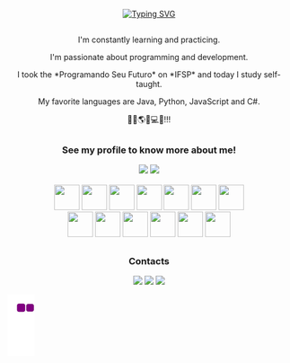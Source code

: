 <div align="center">
  
<a href="https://git.io/typing-svg"><img src="https://readme-typing-svg.demolab.com?font=Sans&duration=3000&pause=1000&color=886FFF&center=true&vCenter=true&width=500&lines=Oi%2C+eu+sou+o+Patrick+Andrioli!;Hi%2C+I'm+Patrick+Andrioli!;%C2%A1Hola%2C+soy+Patrick+Andrioli!;%E3%81%93%E3%82%93%E3%81%AB%E3%81%A1%E3%81%AF%E3%80%81%E3%83%91%E3%83%88%E3%83%AA%E3%83%83%E3%82%AF%E3%83%BB%E3%82%A2%E3%83%B3%E3%83%89%E3%83%AA%E3%82%AA%E3%83%BC%E3%83%AA%E3%81%A7%E3%81%99%EF%BC%81" alt="Typing SVG" /></a>
</div>

##

<div align="center">
    <p>I'm constantly learning and practicing.</p>
    <p>I'm passionate about programming and development.</p>
    <p>I took the *Programando Seu Futuro* on *IFSP* and today I study self-taught.</p>
    <p>My favorite languages are Java, Python, JavaScript and C#.</p>
    <p>🚀😹🌎😎💻🤩!!!</p>  
</div>

##

<div align="center">
    <h3>See my profile to know more about me!</h3>
    <img height="180em" src="https://github-readme-stats.vercel.app/api?username=PatrickAndriol1&show_icons=true&theme=dark" />
    <img height="180em" src="https://github-readme-stats.vercel.app/api/top-langs/?username=PatrickAndriol1&layout=compact&theme=dark"/>
</div>
<br>
<div align="center" >
    <img src="https://cdn.jsdelivr.net/gh/devicons/devicon@latest/icons/html5/html5-original.svg"  height="45" width="45" />
    <img src="https://cdn.jsdelivr.net/gh/devicons/devicon@latest/icons/css3/css3-original.svg"  height="45" width="45" />    
    <img src="https://cdn.jsdelivr.net/gh/devicons/devicon@latest/icons/javascript/javascript-original.svg"  height="45" width="45" />
    <img src="https://cdn.jsdelivr.net/gh/devicons/devicon@latest/icons/typescript/typescript-original.svg"  height="45" width="45" />
    <img src="https://cdn.jsdelivr.net/gh/devicons/devicon@latest/icons/java/java-original.svg"  height="45" width="45" />
    <img src="https://cdn.jsdelivr.net/gh/devicons/devicon@latest/icons/python/python-original.svg"  height="45" width="45" />
    <img src="https://cdn.jsdelivr.net/gh/devicons/devicon@latest/icons/csharp/csharp-original.svg"  height="45" width="45" />
    <br>
    <img src="https://cdn.jsdelivr.net/gh/devicons/devicon@latest/icons/spring/spring-original.svg" height="45" width="45" />
    <img src="https://cdn.jsdelivr.net/gh/devicons/devicon@latest/icons/angular/angular-original.svg" height="45" width="45" />
    <img src="https://cdn.jsdelivr.net/gh/devicons/devicon@latest/icons/nodejs/nodejs-original.svg" height="45" width="45" />
    <img src="https://cdn.jsdelivr.net/gh/devicons/devicon@latest/icons/mongodb/mongodb-original.svg" height="45" width="45" />
    <img src="https://cdn.jsdelivr.net/gh/devicons/devicon@latest/icons/dotnetcore/dotnetcore-original.svg" height="45" width="45" />
    <img src="https://cdn.jsdelivr.net/gh/devicons/devicon@latest/icons/mysql/mysql-original-wordmark.svg" height="45" width="45" />
</div>

##

<div align="center" > 
  <h3>Contacts</h3>
  <a href="https://www.instagram.com/patrickandrioli" target="_blank"><img src="https://img.shields.io/badge/Instagram-E4405F?style=for-the-badge&logo=instagram&logoColor=white" target="_blank"></a>
  <a href = "mailto:oliveiraandriolipatrick@gmail.com"><img src="https://img.shields.io/badge/-Gmail-%23333?style=for-the-badge&logo=gmail&logoColor=white" target="_blank"></a>
  <a href="https://www.linkedin.com/in/patrick-andrioli-464b5b333/" target="_blank"><img src="https://img.shields.io/badge/-LinkedIn-%230077B5?style=for-the-badge&logo=linkedin&logoColor=white" target="_blank"></a> 
</div>

![snake gif](https://github.com/PatrickAndriol1/PatrickAndriol1/blob/output/github-contribution-grid-snake.gif)
